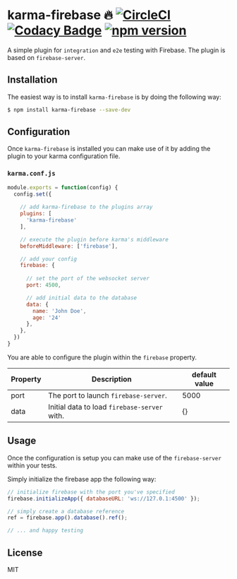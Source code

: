 karma-firebase :fire: 
[![CircleCI](https://circleci.com/gh/Orlandster1998/karma-firebase/tree/master.svg?style=shield)](https://circleci.com/gh/Orlandster1998/karma-firebase/tree/master)
[![Codacy Badge](https://api.codacy.com/project/badge/Grade/ae1d9a0b1ec145da90585e8d3646a72f)](https://www.codacy.com?utm_source=github.com&amp;utm_medium=referral&amp;utm_content=Orlandster1998/karma-firebase&amp;utm_campaign=Badge_Grade)
[![npm version](https://badge.fury.io/js/karma-firebase.svg)](https://badge.fury.io/js/karma-firebase)
===========

A simple plugin for `integration` and `e2e` testing with Firebase. The plugin is based on `firebase-server`.

## Installation
The easiest way is to install `karma-firebase` is by doing the following way:

```bash
$ npm install karma-firebase --save-dev
```

## Configuration
Once `karma-firebase` is installed you can make use of it by adding the plugin to your karma configuration file.

### `karma.conf.js`

```js
module.exports = function(config) {
  config.set({
    
    // add karma-firebase to the plugins array
    plugins: [
      'karma-firebase'
    ],

    // execute the plugin before karma's middleware
    beforeMiddleware: ['firebase'],

    // add your config
    firebase: {
    
      // set the port of the websocket server
      port: 4500,

      // add initial data to the database
      data: {
        name: 'John Doe',
        age: '24'
      },
    },
  })
}
```

You are able to configure the plugin within the `firebase` property.

| Property | Description                                  | default value |
|----------|----------------------------------------------|---------------|
| port     | The port to launch `firebase-server`.        | 5000          |
| data     | Initial data to load `firebase-server` with. | {}            |

## Usage

Once the configuration is setup you can make use of the `firebase-server` within your tests.

Simply initialize the firebase app the following way:

```js
// initialize firebase with the port you've specified
firebase.initializeApp({ databaseURL: 'ws://127.0.1:4500' });

// simply create a database reference
ref = firebase.app().database().ref();

// ... and happy testing
```

## License
MIT